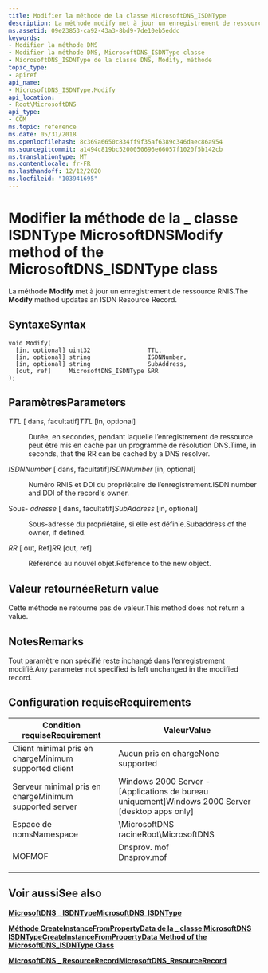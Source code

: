 ```yaml
---
title: Modifier la méthode de la classe MicrosoftDNS_ISDNType
description: La méthode modify met à jour un enregistrement de ressource RNIS.
ms.assetid: 09e23853-ca92-43a3-8bd9-7de10eb5eddc
keywords:
- Modifier la méthode DNS
- Modifier la méthode DNS, MicrosoftDNS_ISDNType classe
- MicrosoftDNS_ISDNType de la classe DNS, Modify, méthode
topic_type:
- apiref
api_name:
- MicrosoftDNS_ISDNType.Modify
api_location:
- Root\MicrosoftDNS
api_type:
- COM
ms.topic: reference
ms.date: 05/31/2018
ms.openlocfilehash: 8c369a6650c834ff9f35af6389c346daec86a954
ms.sourcegitcommit: a1494c819bc5200050696e66057f1020f5b142cb
ms.translationtype: MT
ms.contentlocale: fr-FR
ms.lasthandoff: 12/12/2020
ms.locfileid: "103941695"
---
```

# <a name="modify-method-of-the-microsoftdns_isdntype-class"></a><span data-ttu-id="fe95d-106">Modifier la méthode de la \_ classe ISDNType MicrosoftDNS</span><span class="sxs-lookup"><span data-stu-id="fe95d-106">Modify method of the MicrosoftDNS\_ISDNType class</span></span>

<span data-ttu-id="fe95d-107">La méthode **Modify** met à jour un enregistrement de ressource RNIS.</span><span class="sxs-lookup"><span data-stu-id="fe95d-107">The **Modify** method updates an ISDN Resource Record.</span></span>

## <a name="syntax"></a><span data-ttu-id="fe95d-108">Syntaxe</span><span class="sxs-lookup"><span data-stu-id="fe95d-108">Syntax</span></span>


```mof
void Modify(
  [in, optional] uint32                TTL,
  [in, optional] string                ISDNNumber,
  [in, optional] string                SubAddress,
  [out, ref]     MicrosoftDNS_ISDNType &RR
);
```



## <a name="parameters"></a><span data-ttu-id="fe95d-109">Paramètres</span><span class="sxs-lookup"><span data-stu-id="fe95d-109">Parameters</span></span>

<dl> <dt>

<span data-ttu-id="fe95d-110">*TTL* \[ dans, facultatif\]</span><span class="sxs-lookup"><span data-stu-id="fe95d-110">*TTL* \[in, optional\]</span></span>
</dt> <dd>

<span data-ttu-id="fe95d-111">Durée, en secondes, pendant laquelle l’enregistrement de ressource peut être mis en cache par un programme de résolution DNS.</span><span class="sxs-lookup"><span data-stu-id="fe95d-111">Time, in seconds, that the RR can be cached by a DNS resolver.</span></span>

</dd> <dt>

<span data-ttu-id="fe95d-112">*ISDNNumber* \[ dans, facultatif\]</span><span class="sxs-lookup"><span data-stu-id="fe95d-112">*ISDNNumber* \[in, optional\]</span></span>
</dt> <dd>

<span data-ttu-id="fe95d-113">Numéro RNIS et DDI du propriétaire de l’enregistrement.</span><span class="sxs-lookup"><span data-stu-id="fe95d-113">ISDN number and DDI of the record's owner.</span></span>

</dd> <dt>

<span data-ttu-id="fe95d-114">Sous- *adresse* \[ dans, facultatif\]</span><span class="sxs-lookup"><span data-stu-id="fe95d-114">*SubAddress* \[in, optional\]</span></span>
</dt> <dd>

<span data-ttu-id="fe95d-115">Sous-adresse du propriétaire, si elle est définie.</span><span class="sxs-lookup"><span data-stu-id="fe95d-115">Subaddress of the owner, if defined.</span></span>

</dd> <dt>

<span data-ttu-id="fe95d-116">*RR* \[ out, Ref\]</span><span class="sxs-lookup"><span data-stu-id="fe95d-116">*RR* \[out, ref\]</span></span>
</dt> <dd>

<span data-ttu-id="fe95d-117">Référence au nouvel objet.</span><span class="sxs-lookup"><span data-stu-id="fe95d-117">Reference to the new object.</span></span>

</dd> </dl>

## <a name="return-value"></a><span data-ttu-id="fe95d-118">Valeur retournée</span><span class="sxs-lookup"><span data-stu-id="fe95d-118">Return value</span></span>

<span data-ttu-id="fe95d-119">Cette méthode ne retourne pas de valeur.</span><span class="sxs-lookup"><span data-stu-id="fe95d-119">This method does not return a value.</span></span>

## <a name="remarks"></a><span data-ttu-id="fe95d-120">Notes</span><span class="sxs-lookup"><span data-stu-id="fe95d-120">Remarks</span></span>

<span data-ttu-id="fe95d-121">Tout paramètre non spécifié reste inchangé dans l’enregistrement modifié.</span><span class="sxs-lookup"><span data-stu-id="fe95d-121">Any parameter not specified is left unchanged in the modified record.</span></span>

## <a name="requirements"></a><span data-ttu-id="fe95d-122">Configuration requise</span><span class="sxs-lookup"><span data-stu-id="fe95d-122">Requirements</span></span>



| <span data-ttu-id="fe95d-123">Condition requise</span><span class="sxs-lookup"><span data-stu-id="fe95d-123">Requirement</span></span> | <span data-ttu-id="fe95d-124">Valeur</span><span class="sxs-lookup"><span data-stu-id="fe95d-124">Value</span></span> |
|-------------------------------------|----------------------------------------------------------------------------------------|
| <span data-ttu-id="fe95d-125">Client minimal pris en charge</span><span class="sxs-lookup"><span data-stu-id="fe95d-125">Minimum supported client</span></span><br/> | <span data-ttu-id="fe95d-126">Aucun pris en charge</span><span class="sxs-lookup"><span data-stu-id="fe95d-126">None supported</span></span><br/>                                                              |
| <span data-ttu-id="fe95d-127">Serveur minimal pris en charge</span><span class="sxs-lookup"><span data-stu-id="fe95d-127">Minimum supported server</span></span><br/> | <span data-ttu-id="fe95d-128">Windows 2000 Server - \[Applications de bureau uniquement\]</span><span class="sxs-lookup"><span data-stu-id="fe95d-128">Windows 2000 Server \[desktop apps only\]</span></span><br/>                                   |
| <span data-ttu-id="fe95d-129">Espace de noms</span><span class="sxs-lookup"><span data-stu-id="fe95d-129">Namespace</span></span><br/>                | <span data-ttu-id="fe95d-130">\\MicrosoftDNS racine</span><span class="sxs-lookup"><span data-stu-id="fe95d-130">Root\\MicrosoftDNS</span></span><br/>                                                          |
| <span data-ttu-id="fe95d-131">MOF</span><span class="sxs-lookup"><span data-stu-id="fe95d-131">MOF</span></span><br/>                      | <dl> <span data-ttu-id="fe95d-132"><dt>Dnsprov. mof</dt></span><span class="sxs-lookup"><span data-stu-id="fe95d-132"><dt>Dnsprov.mof</dt></span></span> </dl> |



## <a name="see-also"></a><span data-ttu-id="fe95d-133">Voir aussi</span><span class="sxs-lookup"><span data-stu-id="fe95d-133">See also</span></span>

<dl> <dt>

[<span data-ttu-id="fe95d-134">**MicrosoftDNS \_ ISDNType**</span><span class="sxs-lookup"><span data-stu-id="fe95d-134">**MicrosoftDNS\_ISDNType**</span></span>](microsoftdns-isdntype.md)
</dt> <dt>

[<span data-ttu-id="fe95d-135">**Méthode CreateInstanceFromPropertyData de la \_ classe MicrosoftDNS ISDNType**</span><span class="sxs-lookup"><span data-stu-id="fe95d-135">**CreateInstanceFromPropertyData Method of the MicrosoftDNS\_ISDNType Class**</span></span>](microsoftdns-isdntype-createinstancefrompropertydata.md)
</dt> <dt>

[<span data-ttu-id="fe95d-136">**MicrosoftDNS \_ ResourceRecord**</span><span class="sxs-lookup"><span data-stu-id="fe95d-136">**MicrosoftDNS\_ResourceRecord**</span></span>](microsoftdns-resourcerecord.md)
</dt> </dl>

 

 





